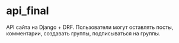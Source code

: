 # api_final
API сайта на Django + DRF. Пользователи могут оставлять посты, комментарии, создавать группы, подписываться на группы.
